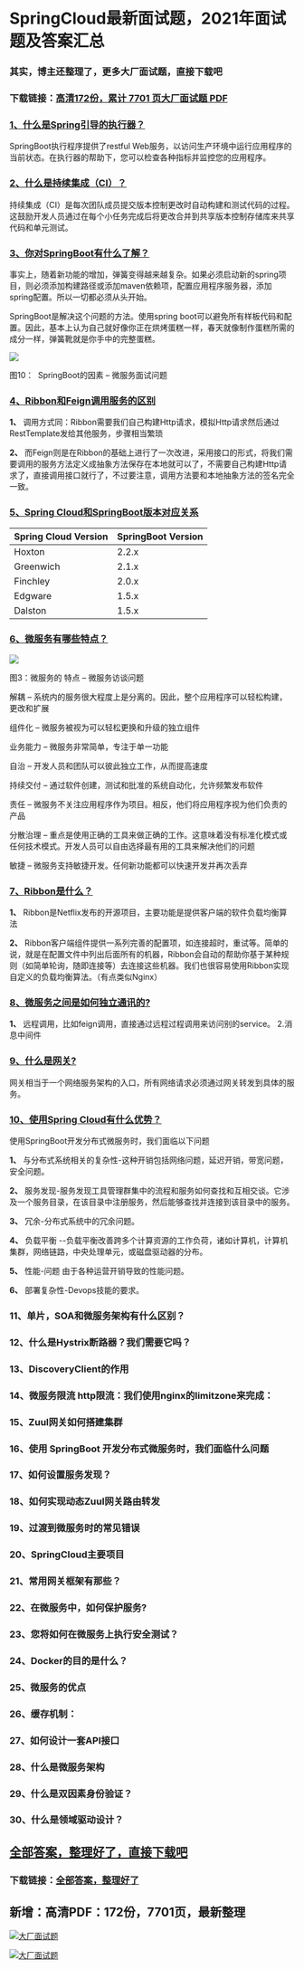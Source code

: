 # SpringCloud最新面试题，2021年面试题及答案汇总

### 其实，博主还整理了，更多大厂面试题，直接下载吧

### 下载链接：[高清172份，累计 7701 页大厂面试题  PDF](https://github.com/souyunku/DevBooks/blob/master/docs/index.md)



### [1、什么是Spring引导的执行器？](https://github.com/souyunku/DevBooks/blob/master/docs/SpringCloud/SpringCloud最新面试题，2021年面试题及答案汇总.md#1什么是spring引导的执行器)  


SpringBoot执行程序提供了restful Web服务，以访问生产环境中运行应用程序的当前状态。在执行器的帮助下，您可以检查各种指标并监控您的应用程序。


### [2、什么是持续集成（CI）？](https://github.com/souyunku/DevBooks/blob/master/docs/SpringCloud/SpringCloud最新面试题，2021年面试题及答案汇总.md#2什么是持续集成ci)  


持续集成（CI）是每次团队成员提交版本控制更改时自动构建和测试代码的过程。这鼓励开发人员通过在每个小任务完成后将更改合并到共享版本控制存储库来共享代码和单元测试。


### [3、你对SpringBoot有什么了解？](https://github.com/souyunku/DevBooks/blob/master/docs/SpringCloud/SpringCloud最新面试题，2021年面试题及答案汇总.md#3你对springboot有什么了解)  


事实上，随着新功能的增加，弹簧变得越来越复杂。如果必须启动新的spring项目，则必须添加构建路径或添加maven依赖项，配置应用程序服务器，添加spring配置。所以一切都必须从头开始。

SpringBoot是解决这个问题的方法。使用spring boot可以避免所有样板代码和配置。因此，基本上认为自己就好像你正在烘烤蛋糕一样，春天就像制作蛋糕所需的成分一样，弹簧靴就是你手中的完整蛋糕。

![](https://gitee.com/souyunkutech/souyunku-home/raw/master/images/souyunku-web/2019/08/0816/01/img_12.png#alt=img%5C_12.png)

图10：  SpringBoot的因素 – 微服务面试问题


### [4、Ribbon和Feign调用服务的区别](https://github.com/souyunku/DevBooks/blob/master/docs/SpringCloud/SpringCloud最新面试题，2021年面试题及答案汇总.md#4ribbon和feign调用服务的区别)  


**1、** 调用方式同：Ribbon需要我们自己构建Http请求，模拟Http请求然后通过RestTemplate发给其他服务，步骤相当繁琐

**2、** 而Feign则是在Ribbon的基础上进行了一次改进，采用接口的形式，将我们需要调用的服务方法定义成抽象方法保存在本地就可以了，不需要自己构建Http请求了，直接调用接口就行了，不过要注意，调用方法要和本地抽象方法的签名完全一致。


### [5、Spring Cloud和SpringBoot版本对应关系](https://github.com/souyunku/DevBooks/blob/master/docs/SpringCloud/SpringCloud最新面试题，2021年面试题及答案汇总.md#5spring-cloud和springboot版本对应关系)  

| Spring Cloud Version | SpringBoot Version |
| --- | --- |
| Hoxton | 2.2.x |
| Greenwich | 2.1.x |
| Finchley | 2.0.x |
| Edgware | 1.5.x |
| Dalston | 1.5.x |



### [6、微服务有哪些特点？](https://github.com/souyunku/DevBooks/blob/master/docs/SpringCloud/SpringCloud最新面试题，2021年面试题及答案汇总.md#6微服务有哪些特点)  


![](https://gitee.com/souyunkutech/souyunku-home/raw/master/images/souyunku-web/2019/08/0816/01/img_3.png#alt=img%5C_3.png)

图3：微服务的 特点 – 微服务访谈问题

解耦 – 系统内的服务很大程度上是分离的。因此，整个应用程序可以轻松构建，更改和扩展

组件化 – 微服务被视为可以轻松更换和升级的独立组件

业务能力 – 微服务非常简单，专注于单一功能

自治 – 开发人员和团队可以彼此独立工作，从而提高速度

持续交付 – 通过软件创建，测试和批准的系统自动化，允许频繁发布软件

责任 – 微服务不关注应用程序作为项目。相反，他们将应用程序视为他们负责的产品

分散治理 – 重点是使用正确的工具来做正确的工作。这意味着没有标准化模式或任何技术模式。开发人员可以自由选择最有用的工具来解决他们的问题

敏捷 – 微服务支持敏捷开发。任何新功能都可以快速开发并再次丢弃


### [7、Ribbon是什么？](https://github.com/souyunku/DevBooks/blob/master/docs/SpringCloud/SpringCloud最新面试题，2021年面试题及答案汇总.md#7ribbon是什么)  


**1、** Ribbon是Netflix发布的开源项目，主要功能是提供客户端的软件负载均衡算法

**2、** Ribbon客户端组件提供一系列完善的配置项，如连接超时，重试等。简单的说，就是在配置文件中列出后面所有的机器，Ribbon会自动的帮助你基于某种规则（如简单轮询，随即连接等）去连接这些机器。我们也很容易使用Ribbon实现自定义的负载均衡算法。（有点类似Nginx）


### [8、微服务之间是如何独立通讯的?](https://github.com/souyunku/DevBooks/blob/master/docs/SpringCloud/SpringCloud最新面试题，2021年面试题及答案汇总.md#8微服务之间是如何独立通讯的)  


**1、** 远程调用，比如feign调用，直接通过远程过程调用来访问别的service。 2.消息中间件


### [9、什么是网关?](https://github.com/souyunku/DevBooks/blob/master/docs/SpringCloud/SpringCloud最新面试题，2021年面试题及答案汇总.md#9什么是网关)  


网关相当于一个网络服务架构的入口，所有网络请求必须通过网关转发到具体的服务。


### [10、使用Spring Cloud有什么优势？](https://github.com/souyunku/DevBooks/blob/master/docs/SpringCloud/SpringCloud最新面试题，2021年面试题及答案汇总.md#10使用spring-cloud有什么优势)  


使用SpringBoot开发分布式微服务时，我们面临以下问题

**1、** 与分布式系统相关的复杂性-这种开销包括网络问题，延迟开销，带宽问题，安全问题。

**2、** 服务发现-服务发现工具管理群集中的流程和服务如何查找和互相交谈。它涉及一个服务目录，在该目录中注册服务，然后能够查找并连接到该目录中的服务。

**3、** 冗余-分布式系统中的冗余问题。

**4、** 负载平衡 --负载平衡改善跨多个计算资源的工作负荷，诸如计算机，计算机集群，网络链路，中央处理单元，或磁盘驱动器的分布。

**5、** 性能-问题 由于各种运营开销导致的性能问题。

**6、** 部署复杂性-Devops技能的要求。


### 11、单片，SOA和微服务架构有什么区别？
### 12、什么是Hystrix断路器？我们需要它吗？
### 13、DiscoveryClient的作用
### 14、微服务限流 http限流：我们使⽤nginx的limitzone来完成：
### 15、Zuul网关如何搭建集群
### 16、使用 SpringBoot 开发分布式微服务时，我们面临什么问题
### 17、如何设置服务发现？
### 18、如何实现动态Zuul网关路由转发
### 19、过渡到微服务时的常见错误
### 20、SpringCloud主要项目
### 21、常用网关框架有那些？
### 22、在微服务中，如何保护服务?
### 23、您将如何在微服务上执行安全测试？
### 24、Docker的目的是什么？
### 25、微服务的优点
### 26、缓存机制：
### 27、如何设计一套API接口
### 28、什么是微服务架构
### 29、什么是双因素身份验证？
### 30、什么是领域驱动设计？




## [全部答案，整理好了，直接下载吧](https://gitee.com/souyunku/DevBooks/blob/master/docs/daan.md)

### 下载链接：[全部答案，整理好了](https://gitee.com/souyunku/DevBooks/blob/master/docs/daan.md)




## 新增：高清PDF：172份，7701页，最新整理

[![大厂面试题](https://www.souyunku.com/wp-content/uploads/weixin/mst.png "架构师专栏")](https://www.souyunku.com/wp-content/uploads/weixin/githup-weixin.png "架构师专栏")

[![大厂面试题](https://www.souyunku.com/wp-content/uploads/weixin/githup-weixin.png "架构师专栏")](https://www.souyunku.com/wp-content/uploads/weixin/githup-weixin.png "架构师专栏")

